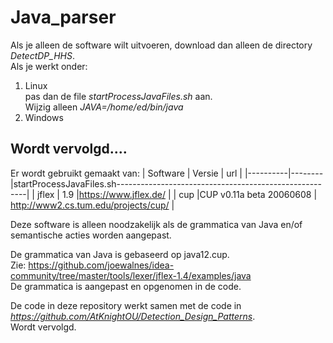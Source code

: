 # Java_parser

Als je alleen de software wilt uitvoeren, download dan alleen de directory 
*DetectDP_HHS*.
\
Als je werkt onder:
1. Linux   
   pas dan de file *startProcessJavaFiles.sh* aan.
   \
   Wijzig alleen  *JAVA=/home/ed/bin/java*
2. Windows



## Wordt vervolgd....

Er wordt gebruikt gemaakt van:
| Software | Versie | url                                                   |
|----------|--------|startProcessJavaFiles.sh-------------------------------------------------------|
| jflex    | 1.9    |https://www.jflex.de/                                  |
| cup      |CUP v0.11a beta 20060608 | http://www2.cs.tum.edu/projects/cup/ |


Deze software is alleen noodzakelijk als de grammatica van Java en/of semantische acties worden aangepast.

De grammatica van Java is gebaseerd op java12.cup.                                  
Zie: https://github.com/joewalnes/idea-community/tree/master/tools/lexer/jflex-1.4/examples/java
\
De grammatica is aangepast en opgenomen in de code.

De code in deze repository werkt samen met de code in 
\
*https://github.com/AtKnightOU/Detection_Design_Patterns*.
\
Wordt vervolgd.
